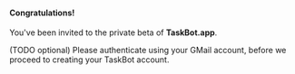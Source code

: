#### Congratulations!

You've been invited to the private beta of **TaskBot.app**.

(TODO optional) Please authenticate using your GMail account, before we proceed to creating your TaskBot account.
